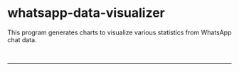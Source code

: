 # whatsapp-data-visualizer
This program generates charts to visualize various statistics from WhatsApp chat data.

<br>

---

<br>

